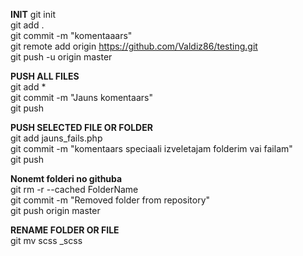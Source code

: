
**INIT**
git init  
git add .  
git commit -m "komentaaars"  
git remote add origin https://github.com/Valdiz86/testing.git  
git push -u origin master  

**PUSH ALL FILES**  
git add *  
git commit -m "Jauns komentaars"  
git push  

**PUSH SELECTED FILE OR FOLDER**  
git add jauns_fails.php  
git commit -m "komentaars speciaali izveletajam folderim vai failam"  
git push  

**Nonemt folderi no githuba**  
git rm -r --cached FolderName  
git commit -m "Removed folder from repository"  
git push origin master  

**RENAME FOLDER OR FILE**  
git mv scss _scss  
